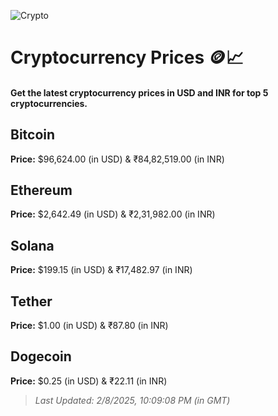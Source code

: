 
![Crypto](https://www.techguide.com.au/wp-content/uploads/2020/11/crypto3.jpeg)

# Cryptocurrency Prices 🪙📈

#### Get the latest cryptocurrency prices in USD and INR for top 5 cryptocurrencies.

## Bitcoin

**Price:** $96,624.00 (in USD) & ₹84,82,519.00 (in INR)

## Ethereum

**Price:** $2,642.49 (in USD) & ₹2,31,982.00 (in INR)

## Solana

**Price:** $199.15 (in USD) & ₹17,482.97 (in INR)

## Tether

**Price:** $1.00 (in USD) & ₹87.80 (in INR)

## Dogecoin

**Price:** $0.25 (in USD) & ₹22.11 (in INR)

> _Last Updated: 2/8/2025, 10:09:08 PM (in GMT)_
